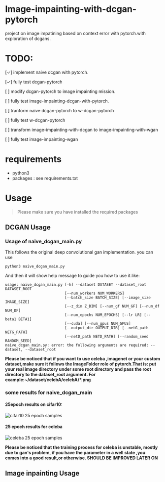 # Image-impainting-with-dcgan-pytorch
project on image impatining based on context error with pytorch.with exploration of dcgans.

# TODO:

[✓] implement naive dcgan with pytorch.

[✓] fully test dcgan-pytorch

[ ] modify dcgan-pytorch to image impainting mission.

[ ] fully test image-impainting-dcgan-with-pytorch.

[ ] tranform naive dcgan-pytorch to w-dcgan-pytorch

[ ] fully test w-dcgan-pytorch

[ ] transform image-impainting-with-dcgan to image-impainting-with-wgan

[ ] fully test image-impainting-wgan

# requirements
* python3
* packages : see requirements.txt

# Usage
> Please make sure you have installed the required packages

## DCGAN Usage
### Usage of naive_dcgan_main.py
This follows the original deep convolutional gan implementation.  you can use 
```
python3 naive_dcgan_main.py 
```
And then it will show help message to guide you how to use it.like:
```
usage: naive_dcgan_main.py [-h] --dataset DATASET --dataset_root DATASET_ROOT
                           [--num_workers NUM_WORKERS]
                           [--batch_size BATCH_SIZE] [--image_size IMAGE_SIZE]
                           [--z_dim Z_DIM] [--num_gf NUM_GF] [--num_df NUM_DF]
                           [--num_epochs NUM_EPOCHS] [--lr LR] [--beta1 BETA1]
                           [--cuda] [--num_gpus NUM_GPUS]
                           [--output_dir OUTPUT_DIR] [--netG_path NETG_PATH]
                           [--netD_path NETD_PATH] [--random_seed RANDOM_SEED]
naive_dcgan_main.py: error: the following arguments are required: --dataset, --dataset_root
```
**Please be noticed that if you want to use celeba ,imagenet or your custom dataset,make sure it follows the ImageFolder role of pytorch.That is: put your real image directory under some root directory and pass the root directory to the dataset_root argument. For example:~/dataset/celebA/celebA/*.png**

### some results for naive_dcgan_main
#### 25epoch results on cifar10:  
![cifar10 25 epoch samples](https://raw.githubusercontent.com/lotuswhl/Image-inpainting-with-dcgan-pytorch/master/images/sample_fake_images/sample_fake_images_epoch024-cifar10.png)  
#### 25 epoch results for celeba
![celeba 25 epoch samples](https://raw.githubusercontent.com/lotuswhl/Image-inpainting-with-dcgan-pytorch/master/images/sample_fake_images/sample_fake_images_epoch024_celeba.png)

**Please be noticed that the training process for celeba is unstable, mostly due to gan's problem, if you have the parameter in a well state ,you comes into a good result,or otherwise. SHOULD BE IMPROVED LATER ON**

## Image inpainting Usage